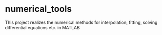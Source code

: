 # numerical_tools
This project realizes the numerical methods for interpolation, fitting, solving differential equations etc. in MATLAB
